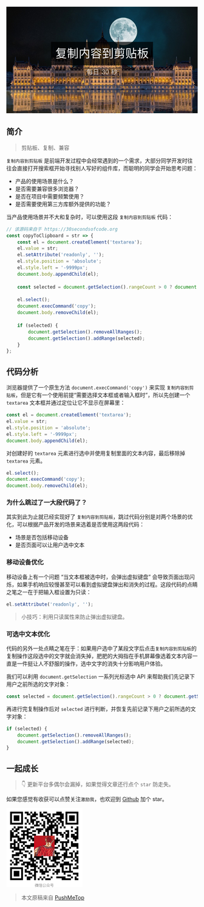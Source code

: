 <!-- # 复制内容到剪贴板 -->

![封面](https://raw.githubusercontent.com/pushmetop/resource/master/30-seconds-for-everyday/copy-to-clipboard/poster.png)

## 简介

> 剪贴板、复制、兼容

`复制内容到剪贴板` 是前端开发过程中会经常遇到的一个需求，大部分同学开发时往往会直接打开搜索框开始寻找别人写好的组件库，而聪明的同学会开始思考问题：

* 产品的使用场景是什么？
* 是否需要兼容很多浏览器？
* 是否在项目中需要频繁使用？
* 是否需要使用第三方库额外提供的功能？

当产品使用场景并不大和复杂时，可以使用这段 `复制内容到剪贴板` 代码：

```javascript
// 该源码来自于 https://30secondsofcode.org
const copyToClipboard = str => {
    const el = document.createElement('textarea');
    el.value = str;
    el.setAttribute('readonly', '');
    el.style.position = 'absolute';
    el.style.left = '-9999px';
    document.body.appendChild(el);

    const selected = document.getSelection().rangeCount > 0 ? document.getSelection().getRangeAt(0) : false;

    el.select();
    document.execCommand('copy');
    document.body.removeChild(el);

    if (selected) {
        document.getSelection().removeAllRanges();
        document.getSelection().addRange(selected);
    }
};
```

<!--more-->

## 代码分析

浏览器提供了一个原生方法 `document.execCommand('copy')` 来实现 `复制内容到剪贴板`，但是它有一个使用前提“需要选择文本框或者输入框时”，所以先创建一个 `textarea` 文本框并通过定位让它不显示在屏幕里：

```javascript
const el = document.createElement('textarea');
el.value = str;
el.style.position = 'absolute';
el.style.left = '-9999px';
document.body.appendChild(el);
```

对创建好的 `textarea` 元素进行选中并使用复制里面的文本内容，最后移除掉  `textarea` 元素。

```javascript
el.select();
document.execCommand('copy');
document.body.removeChild(el);
```

### 为什么跳过了一大段代码了？

其实到此为止就已经实现好了 `复制内容到剪贴板`，跳过代码分别是对两个场景的优化，可以根据产品开发的场景来选着是否使用这两段代码：

* 场景是否包括移动设备
* 是否页面可以让用户选中文本

### 移动设备优化

移动设备上有一个问题 “当文本框被选中时，会弹出虚拟键盘” 会导致页面出现闪烁，如果手机响应较慢甚至可以看到虚拟键盘弹出和消失的过程。这段代码的点睛之笔之一在于把输入框设置为只读：

```javascript
el.setAttribute('readonly', '');
```
> 小技巧：利用只读属性来防止弹出虚拟键盘。

### 可选中文本优化

代码的另外一处点睛之笔在于：如果用户选中了某段文字后点击`复制内容到剪贴板`的复制操作这段选中的文字就会消失掉，肥肥的大拇指在手机屏幕像选着文本内容一直是一件挺让人不舒服的操作，选中文字的消失十分影响用户体验。

我们可以利用 `document.getSelection` 一系列光标选中 API 来帮助我们先记录下用户之前所选的文字对象：

```javascript
const selected = document.getSelection().rangeCount > 0 ? document.getSelection().getRangeAt(0) : false;
```

再进行完复制操作后对 `selected` 进行判断，并恢复先前记录下用户之前所选的文字对象：

```javascript
if (selected) {
    document.getSelection().removeAllRanges();
    document.getSelection().addRange(selected);
}
```

## 一起成长

> 👇 更新平台多偶尔会漏掉，如果觉得文章还行点个 `star` 防走失。

如果您感觉有收获可以点赞关注`激励我`，也欢迎到 [Github](https://github.com/pushmetop/30-seconds-for-everyday) 加个 star。

![微信公众号](https://raw.githubusercontent.com/pushmetop/resource/master/donate/pushmetop.png)

> 本文原稿来自 [PushMeTop](https://github.com/pushmetop)